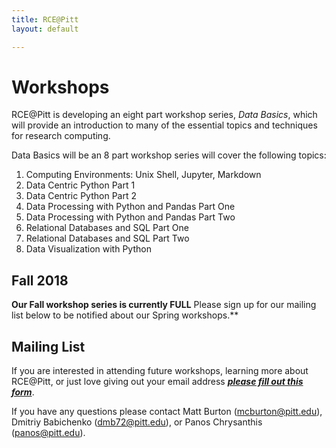```yaml
---
title: RCE@Pitt
layout: default

---
```


# Workshops

RCE@Pitt is developing an eight part workshop series, *Data Basics*, which will provide an introduction to many of the essential topics and techniques for research computing.

Data Basics will be an 8 part workshop series will cover the following topics:

1. Computing Environments: Unix Shell, Jupyter, Markdown
2. Data Centric Python Part 1
3. Data Centric Python Part 2
4. Data Processing with Python and Pandas Part One
5. Data Processing with Python and Pandas Part Two
6. Relational Databases and SQL Part One
7. Relational Databases and SQL Part Two
8. Data Visualization with Python


## Fall 2018

**Our Fall workshop series is currently FULL** Please sign up for our mailing list below to be notified about our Spring workshops.**

## Mailing List

If you are interested in attending future workshops, learning more about RCE@Pitt, or just love giving out your email address ***[please fill out this form](https://goo.gl/forms/wT2F0GtUu2xVnpLC2)***.

If you have any questions please contact Matt Burton (mcburton@pitt.edu), Dmitriy Babichenko (dmb72@pitt.edu), or Panos Chrysanthis (panos@pitt.edu).
